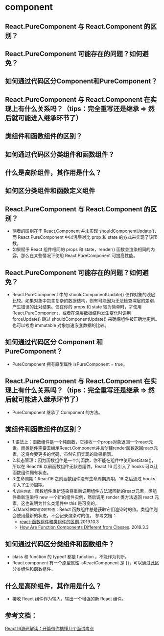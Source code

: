 # component

## React.PureComponent 与 React.Component 的区别？
## React.PureComponent 可能存在的问题？如何避免？
## 如何通过代码区分Component和PureComponent？
## React.PureComponent 与 React.Component 在实现上有什么关系吗？（tips：完全重写还是继承 => 然后就可能进入继承环节了）
## 类组件和函数组件的区别？
## 如何通过代码区分类组件和函数组件？
## 什么是高阶组件，其作用是什么？
## 如何区分类组件和函数定义组件

## React.PureComponent 与 React.Component 的区别？
* 两者的区别在于 React.Component 并未实现 shouldComponentUpdate()，而 React.PureComponent 中以浅层对比 prop 和 state 的方式来实现了该函数。
* 如果赋予 React 组件相同的 props 和 state，render() 函数会渲染相同的内容，那么在某些情况下使用 React.PureComponent 可提高性能。

## React.PureComponent 可能存在的问题？如何避免？
* React.PureComponent 中的 shouldComponentUpdate() 仅作对象的浅层比较。如果对象中包含复杂的数据结构，则有可能因为无法检查深层的差别，产生错误的比对结果。仅在你的 props 和 state 较为简单时，才使用 React.PureComponent，或者在深层数据结构发生变化时调用 forceUpdate() 跳过 shouldComponentUpdate() 来确保组件被正确地更新。也可以考虑 immutable 对象加速嵌套数据的比较。

## 如何通过代码区分 Component 和 PureComponent？
* PureComponent 拥有原型属性 isPureComponent = true。

## React.PureComponent 与 React.Component 在实现上有什么关系吗？（tips：完全重写还是继承 => 然后就可能进入继承环节了）
* PureComponent 继承了 Component 的方法。

## 类组件和函数组件的区别？
* 1.语法上：函数组件是一个纯函数，它接收一个props对象返回一个react元素。而类组件需要去继承React.Component并且创建render函数返回react元素，这将会要更多的代码，虽然它们实现的效果相同。
* 2.状态管理：因为函数组件是一个纯函数，你不能在组件中使用setState()，所以在 React16 以前函数组件无状态组件。React 16 后引入了 hooks 可以让函数组件拥有状态。
* 3.生命周期：React16 之前函数组件没有生命周期周期，16 之后通过 hooks 引入了生命周期。
* 4.`调用方式`：函数组件重新渲染将重新调用组件方法返回新的react元素，类组件重新渲染将 new 一个新的组件实例，然后调用 render 类方法返回 react 元素，这也说明为什么类组件中 this 是可变的。
* 5.[Mark]`获取渲染时的值`：React 函数组件总是获取它们渲染时的值。类组件则会使用最新的状态，不会记录渲染时的值。
参考文档：
  * [react-函数组件和类组件的区别](https://segmentfault.com/a/1190000020861150).2019.10.3
  * [How Are Function Components Different from Classes](https://overreacted.io/how-are-function-components-different-from-classes/). 2019.3.3


## 如何通过代码区分类组件和函数组件？
* class 和 function 的 typeof 都是 function ，不能作为判断。
* React.component 有一个原型属性 isReactComponent 是 {}，可以通过此区分类组件和函数组件。

## 什么是高阶组件，其作用是什么？
* 接收 React 组件作为输入，输出一个增强的新 React 组件。

## 参考文档：
[React16源码解读：开篇带你搞懂几个面试考点](https://juejin.im/post/5dff334851882579dc6f8167)